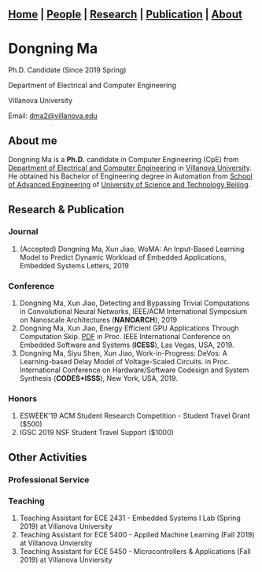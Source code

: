 ## [Home](../) | [**People**](../people) | [Research](../research) | [Publication](../publication) | [About](../about) 

# Dongning Ma
Ph.D. Candidate (Since 2019 Spring)

Department of Electrical and Computer Engineering

Villanova University

Email: dma2@villanova.edu 

## About me
Dongning Ma is a **Ph.D.** candidate in Computer Engineering (CpE) from [Department of Electrical and Computer Engineering](https://www1.villanova.edu/villanova/engineering/departments/ece.html) in [Villanova University](https://www1.villanova.edu/). He obtained his Bachelor of Engineering degree in Automation from [School of Advanced Engineering](http://ae.ustb.edu.cn/) of [University of Science and Technology Beijing](https://http://ae.ustb.edu.cn/www.ustb.edu.cn).
## Research & Publication
### Journal
1. (Accepted) Dongning Ma, Xun Jiao, WoMA: An Input-Based Learning Model to Predict Dynamic Workload of Embedded Applications, Embedded Systems Letters, 2019

### Conference
1. Dongning Ma, Xun Jiao, Detecting and Bypassing Trivial Computations in Convolutional Neural Networks, IEEE/ACM International     Symposium on Nanoscale Architectures (**NANOARCH**), 2019
1. Dongning Ma, Xun Jiao, Energy Efficient GPU Applications Through Computation Skip. [PDF](http://www.ece.villanova.edu/~xjiao/paper/ICESS19.pdf) in Proc. IEEE International Conference on Embedded Software and Systems (**ICESS**), Las Vegas, USA, 2019.
1. Dongning Ma, Siyu Shen, Xun Jiao, Work-in-Progress: DeVos: A Learning-based Delay Model of Voltage-Scaled Circuits. in Proc. International Conference on Hardware/Software Codesign and System Synthesis (**CODES+ISSS**), New York, USA, 2019.

### Honors
1. ESWEEK'19 ACM Student Research Competition - Student Travel Grant ($500)
1. IGSC 2019 NSF Student Travel Support ($1000)

## Other Activities
### Professional Service
### Teaching
1. Teaching Assistant for ECE 2431 - Embedded Systems I Lab (Spring 2019) at Villanova University
1. Teaching Assistant for ECE 5400 - Applied Machine Learning (Fall 2019) at Villanova Unviersity
1. Teaching Assistant for ECE 5450 - Microcontrollers & Applications (Fall 2019) at Villanova Unviersity

